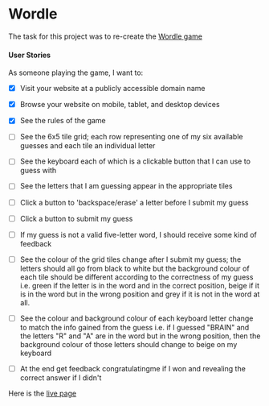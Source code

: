 # Wordle

The task for this project was to re-create the [Wordle game](https://www.nytimes.com/games/wordle/index.html)

#### User Stories

As someone playing the game, I want to:

* [x] Visit your website at a publicly accessible domain name
* [x] Browse your website on mobile, tablet, and desktop devices
* [x] See the rules of the game
* [ ] See the 6x5 tile grid; each row representing one of my six available guesses and each tile an individual letter
* [ ] See the keyboard each of which is a clickable button that I can use to guess with
* [ ] See the letters that I am guessing appear in the appropriate tiles
* [ ] Click a button to 'backspace/erase' a letter before I submit my guess
* [ ] Click a button to submit my guess
* [ ] If my guess is not a valid five-letter word, I should receive some kind of feedback
* [ ] See the colour of the grid tiles change after I submit my guess; the letters should all go from black to white but the background colour of each tile should be different according to the correctness of my guess i.e. green if the letter is in the word and in the correct position, beige if it is in the word but in the wrong position and grey if it is not in the word at all.
* [ ] See the colour and background colour of each keyboard letter change to match the info gained from the guess i.e. if I guessed "BRAIN" and the letters "R" and "A" are in the word but in the wrong position, then the background colour of those letters should change to beige on my keyboard
* [ ] At the end get feedback congratulatingme if I won and revealing the correct answer if I didn't


Here is the [live page](https://yassienabdillahi.github.io/Wordle/)
